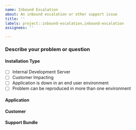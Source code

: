 ```yaml
---
name: Inbound Escalation
about: An inbound escalation or other support issue
title: ''
labels: project::inbound-escalation,inbound-escalation
assignees: ''

---
```


### Describe your problem or question

#### Installation Type

- [ ] Internal Development Server
- [ ] Customer Impacting
- [ ] Application is down in an end user environment
- [ ] Problem can be reproduced in more than one environment

#### Application
<!-- Is this in regard to a particular application? -->

#### Customer
<!-- Is this in regard to a particular end user installation? -->

#### Support Bundle
<!-- Drag and drop one or more support bundles below -->
